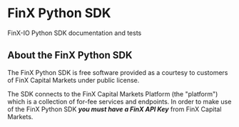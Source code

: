 # FinX Python SDK

FinX-IO Python SDK documentation and tests

## About the FinX Python SDK

The FinX Python SDK is free software provided as a courtesy to customers of FinX Capital Markets under public license.

The SDK connects to the FinX Capital Markets Platform (the "platform") which is a collection of for-fee services and 
endpoints. In order to make use of the FinX Python SDK ___you must have a FinX API Key___ from FinX Capital Markets.
